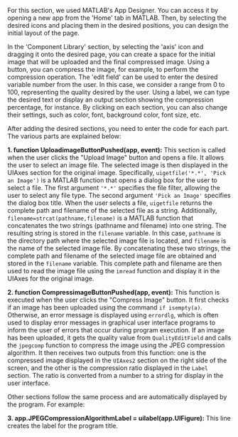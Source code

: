 <p>For this section, we used MATLAB's App Designer. You can access it by opening a new app from the 'Home' tab in MATLAB. Then, by selecting the desired icons and placing them in the desired positions, you can design the initial layout of the page.</p>

<p>In the 'Component Library' section, by selecting the 'axis' icon and dragging it onto the desired page, you can create a space for the initial image that will be uploaded and the final compressed image. Using a button, you can compress the image, for example, to perform the compression operation. The 'edit field' can be used to enter the desired variable number from the user. In this case, we consider a range from 0 to 100, representing the quality desired by the user. Using a label, we can type the desired text or display an output section showing the compression percentage, for instance. By clicking on each section, you can also change their settings, such as color, font, background color, font size, etc.</p>

<p>After adding the desired sections, you need to enter the code for each part. The various parts are explained below:</p>

<p><strong>1. function UploadimageButtonPushed(app, event):</strong> This section is called when the user clicks the "Upload Image" button and opens a file. It allows the user to select an image file. The selected image is then displayed in the UIAxes section for the original image. Specifically, <code>uigetfile('*.*', 'Pick an Image')</code> is a MATLAB function that opens a dialog box for the user to select a file. The first argument <code>'*.*'</code> specifies the file filter, allowing the user to select any file type. The second argument <code>'Pick an Image'</code> specifies the dialog box title. When the user selects a file, <code>uigetfile</code> returns the complete path and filename of the selected file as a string. Additionally, <code>filename=strcat(pathname,filename)</code> is a MATLAB function that concatenates the two strings (pathname and filename) into one string. The resulting string is stored in the <code>filename</code> variable. In this case, <code>pathname</code> is the directory path where the selected image file is located, and <code>filename</code> is the name of the selected image file. By concatenating these two strings, the complete path and filename of the selected image file are obtained and stored in the <code>filename</code> variable. This complete path and filename are then used to read the image file using the <code>imread</code> function and display it in the UIAxes for the original image.</p>

<p><strong>2. function CompressimageButtonPushed(app, event):</strong> This function is executed when the user clicks the "Compress Image" button. It first checks if an image has been uploaded using the command <code>if isempty(a)</code>. Otherwise, an error message is displayed using <code>errordlg</code>, which is often used to display error messages in graphical user interface programs to inform the user of errors that occur during program execution. If an image has been uploaded, it gets the quality value from <code>QualityEditField</code> and calls the <code>jpegcomp</code> function to compress the image using the JPEG compression algorithm. It then receives two outputs from this function: one is the compressed image displayed in the <code>UIAxes2</code> section on the right side of the screen, and the other is the compression ratio displayed in the <code>Label</code> section. The ratio is converted from a number to a string for display in the user interface.</p>

<p>Other sections follow the same process and are automatically displayed by the program. For example:</p>

<p><strong>3. app.JPEGCompressionAlgorithmLabel = uilabel(app.UIFigure):</strong> This line creates the label for the program title.</p>
